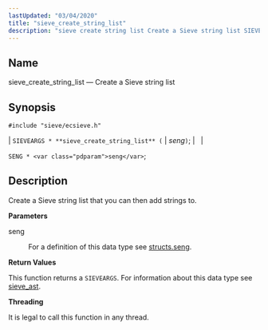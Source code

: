 ```yaml
---
lastUpdated: "03/04/2020"
title: "sieve_create_string_list"
description: "sieve create string list Create a Sieve string list SIEVEARGS sieve create string list seng SENG seng Create a Sieve string list that you can then add strings to seng For a definition of this data type see structs seng This function returns a SIEVEARGS For information about this data..."
---
```


<a name="apis.sieve_create_string_list"></a> 
## Name

sieve_create_string_list — Create a Sieve string list

## Synopsis

`#include "sieve/ecsieve.h"`

| `SIEVEARGS * **sieve_create_string_list** (` | <var class="pdparam">seng</var>`)`; |   |

`SENG * <var class="pdparam">seng</var>`;<a name="idp59887168"></a> 
## Description

Create a Sieve string list that you can then add strings to.

**<a name="idp59888416"></a> Parameters**

<dl class="variablelist">

<dt>seng</dt>

<dd>

For a definition of this data type see [structs.seng](/momentum/3/3-api/structs-seng).

</dd>

</dl>

**<a name="idp59891888"></a> Return Values**

This function returns a `SIEVEARGS`. For information about this data type see [sieve_ast](/momentum/3/3-api/structs-sieve-ast).

**<a name="idp59894000"></a> Threading**

It is legal to call this function in any thread.
